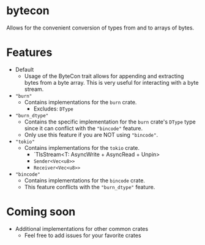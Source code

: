# bytecon
Allows for the convenient conversion of types from and to arrays of bytes.

# Features
* Default
  * Usage of the ByteCon trait allows for appending and extracting bytes from a byte array. This is very useful for interacting with a byte stream.
* `"burn"`
  * Contains implementations for the `burn` crate.
    * Excludes: `DType`
* `"burn_dtype"`
  * Contains the specific implementation for the `burn` crate's `DType` type since it can conflict with the `"bincode"` feature.
  * Only use this feature if you are NOT using `"bincode"`.
* `"tokio"`
  * Contains implementations for the `tokio` crate.
    * `TlsStream<T: AsyncWrite + AsyncRead + Unpin>
    * `Sender<Vec<u8>>`
    * `Receiver<Vec<u8>>`
* `"bincode"`
  * Contains implementations for the `bincode` crate.
  * This feature conflicts with the `"burn_dtype"` feature.
 
# Coming soon
* Additional implementations for other common crates
  * Feel free to add issues for your favorite crates
